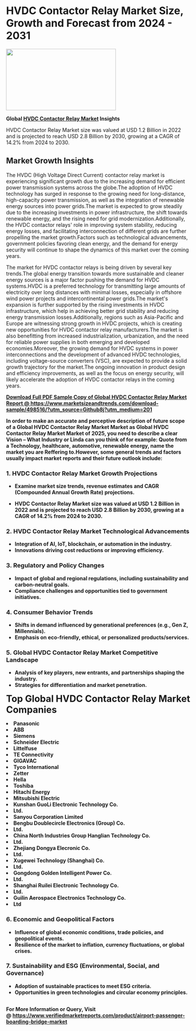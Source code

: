 <H1>HVDC Contactor Relay Market Size, Growth and Forecast from 2024 - 2031</H1><img class="aligncenter size-medium wp-image-584254" src="https://thirdeyenews.in/wp-content/uploads/2024/09/Global-Market-Research-300x168.jpeg" alt="" width="300" height="168" /><p><strong>Global&nbsp;<a href="https://www.marketsizeandtrends.com/download-sample/498516/?utm_source=Github8j?utm_medium=201">HVDC Contactor Relay Market</a> Insights</strong></p><p>HVDC Contactor Relay Market size was valued at USD 1.2 Billion in 2022 and is projected to reach USD 2.8 Billion by 2030, growing at a CAGR of 14.2% from 2024 to 2030.</p><p><h2>Market Growth Insights</h2> <p>The HVDC (High Voltage Direct Current) contactor relay market is experiencing significant growth due to the increasing demand for efficient power transmission systems across the globe.The adoption of HVDC technology has surged in response to the growing need for long-distance, high-capacity power transmission, as well as the integration of renewable energy sources into power grids.The market is expected to grow steadily due to the increasing investments in power infrastructure, the shift towards renewable energy, and the rising need for grid modernization.Additionally, the HVDC contactor relays' role in improving system stability, reducing energy losses, and facilitating interconnection of different grids are further propelling the market growth.Factors such as technological advancements, government policies favoring clean energy, and the demand for energy security will continue to shape the dynamics of this market over the coming years.</p> <p><strong><a href="#"></a></strong></p> <p>The market for HVDC contactor relays is being driven by several key trends.The global energy transition towards more sustainable and cleaner energy sources is a major factor pushing the demand for HVDC systems.HVDC is a preferred technology for transmitting large amounts of electricity over long distances with minimal losses, especially in offshore wind power projects and intercontinental power grids.The market's expansion is further supported by the rising investments in HVDC infrastructure, which help in achieving better grid stability and reducing energy transmission losses.Additionally, regions such as Asia-Pacific and Europe are witnessing strong growth in HVDC projects, which is creating new opportunities for HVDC contactor relay manufacturers.The market is also benefitting from increased industrialization, urbanization, and the need for reliable power supplies in both emerging and developed economies.Moreover, the growing demand for HVDC systems in power interconnections and the development of advanced HVDC technologies, including voltage-source converters (VSC), are expected to provide a solid growth trajectory for the market.The ongoing innovation in product design and efficiency improvements, as well as the focus on energy security, will likely accelerate the adoption of HVDC contactor relays in the coming years.<p><strong><a href="#"></p><p><span class=""><strong>Download Full PDF Sample Copy of Global HVDC Contactor Relay Market Report</strong> @ <a href="https://www.marketsizeandtrends.com/download-sample/498516/?utm_source=Github8j?utm_medium=201" target="_blank">https://www.marketsizeandtrends.com/download-sample/498516/?utm_source=Github8j?utm_medium=201</a></span></p><p>In order to make an accurate and perceptive description of future scope of a Global&nbsp;HVDC Contactor Relay Market Market as Global&nbsp;HVDC Contactor Relay Market Market of 2025, you need to describe a clear Vision &ndash; What Industry or Linda can you think of for example: Quote from a Technology, healthcare, automotive, renewable energy, name the market you are Reffering to.However, some general trends and factors usually impact market reports and their future outlook include:</p><h3>1.&nbsp;<strong>HVDC Contactor Relay Market Growth Projections</strong></h3><ul><li>Examine market size trends, revenue estimates and CAGR (Compounded Annual Growth Rate) projections.</li><li><p>HVDC Contactor Relay Market size was valued at USD 1.2 Billion in 2022 and is projected to reach USD 2.8 Billion by 2030, growing at a CAGR of 14.2% from 2024 to 2030.</p></li></ul><h3>2.&nbsp;<strong>HVDC Contactor Relay Market Technological Advancements</strong></h3><ul><li>Integration of AI, IoT, blockchain, or automation in the industry.</li><li>Innovations driving cost reductions or improving efficiency.</li></ul><h3>3.&nbsp;<strong>Regulatory and Policy Changes</strong></h3><ul><li>Impact of global and regional regulations, including sustainability and carbon-neutral goals.</li><li>Compliance challenges and opportunities tied to government initiatives.</li></ul><h3>4.&nbsp;<strong>Consumer Behavior Trends</strong></h3><ul><li>Shifts in demand influenced by generational preferences (e.g., Gen Z, Millennials).</li><li>Emphasis on eco-friendly, ethical, or personalized products/services.</li></ul><h3>5.&nbsp;<strong>Global HVDC Contactor Relay Market Competitive Landscape</strong></h3><ul><li>Analysis of key players, new entrants, and partnerships shaping the industry.</li><li>Strategies for differentiation and market penetration.</li></ul><p data-pm-slice="1 1 []"><span style="color: inherit; font-family: inherit; font-size: 25px;">Top Global HVDC Contactor Relay Market Companies</span></p><div class="" data-test-id=""><p><li>Panasonic</li><li> ABB</li><li> Siemens</li><li> Schneider Electric</li><li> Littelfuse</li><li> TE Connectivity</li><li> GIGAVAC</li><li> Tyco International</li><li> Zetter</li><li> Hella</li><li> Toshiba</li><li> Hitachi Energy</li><li> Mitsubishi Electric</li><li> Kunshan GuoLi Electronic Technology Co.</li><li> Ltd.</li><li> Sanyou Corporation Limited</li><li> Bengbu Doublecircle Electronics (Group) Co.</li><li> Ltd.</li><li> China North Industries Group Hanglian Technology Co.</li><li> Ltd.</li><li> Zhejiang Dongya Elecronic Co.</li><li> Ltd.</li><li> Xugewei Technology (Shanghai) Co.</li><li> Ltd.</li><li> Gongdong Golden Intelligent Power Co.</li><li> Ltd.</li><li> Shanghai Ruilei Electronic Technology Co.</li><li> Ltd.</li><li> Guilin Aerospace Electronics Technology Co.</li><li> Ltd</li></p></div><h3>6.&nbsp;<strong>Economic and Geopolitical Factors</strong></h3><ul><li>Influence of global economic conditions, trade policies, and geopolitical events.</li><li>Resilience of the market to inflation, currency fluctuations, or global crises.</li></ul><h3>7.&nbsp;<strong>Sustainability and ESG (Environmental, Social, and Governance)</strong></h3><ul><li>Adoption of sustainable practices to meet ESG criteria.</li><li>Opportunities in green technologies and circular economy principles.</li></ul><h2><strong style="font-size: 14px;">For More Information or Query, Visit @&nbsp;</strong><a style="background-color: #ffffff; font-size: 14px;" href="https://www.marketsizeandtrends.com/report/hvdc-contactor-relay-market/" target="_blank">https://www.verifiedmarketreports.com/product/airport-passenger-boarding-bridge-market</a></h2>
